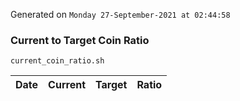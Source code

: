 Generated on `Monday 27-September-2021 at 02:44:58`

### Current to Target Coin Ratio
`current_coin_ratio.sh`

Date|Current|Target|Ratio
---|---|---|---
